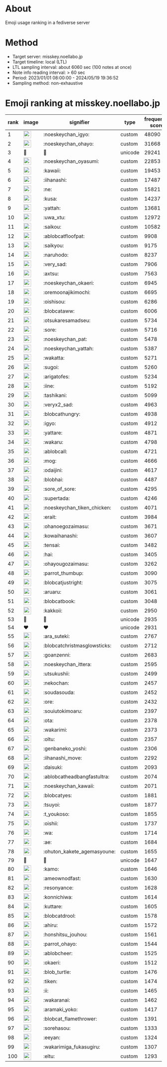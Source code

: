 # About
Emoji usage ranking in a fediverse server

# Method
- Target server: misskey.noellabo.jp
- Target timeline: local (LTL)
- LTL sampling interval: about 6060 sec (100 notes at once)
- Note info reading interval: > 60 sec
- Period: 2023/01/01 08:00:00 - 2024/05/19 19:36:52 
- Sampling method: non-exhaustive

# Emoji ranking at misskey.noellabo.jp

|rank|image|signifier|type|frequency score|
|----|----|----|----|----|
|1|<img height="24" src="https://misskey.noellabo.jp/emoji/noeskeychan_igyo.webp">|:noeskeychan_igyo:|custom|48090|
|2|<img height="24" src="https://misskey.noellabo.jp/emoji/noeskeychan_ohayo.webp">|:noeskeychan_ohayo:|custom|31668|
|3|🎉|🎉|unicode|29241|
|4|<img height="24" src="https://misskey.noellabo.jp/emoji/noeskeychan_oyasumi.webp">|:noeskeychan_oyasumi:|custom|22853|
|5|<img height="24" src="https://misskey.noellabo.jp/emoji/kawaii.webp">|:kawaii:|custom|19453|
|6|<img height="24" src="https://misskey.noellabo.jp/emoji/iihanashi.webp">|:iihanashi:|custom|17487|
|7|<img height="24" src="https://misskey.noellabo.jp/emoji/ne.webp">|:ne:|custom|15821|
|8|<img height="24" src="https://misskey.noellabo.jp/emoji/kusa.webp">|:kusa:|custom|14237|
|9|<img height="24" src="https://misskey.noellabo.jp/emoji/yattah.webp">|:yattah:|custom|13681|
|10|<img height="24" src="https://misskey.noellabo.jp/emoji/uwa_xtu.webp">|:uwa_xtu:|custom|12972|
|11|<img height="24" src="https://misskey.noellabo.jp/emoji/saikou.webp">|:saikou:|custom|10582|
|12|<img height="24" src="https://misskey.noellabo.jp/emoji/ablobcatfloofpat.webp">|:ablobcatfloofpat:|custom|9908|
|13|<img height="24" src="https://misskey.noellabo.jp/emoji/saikyou.webp">|:saikyou:|custom|9175|
|14|<img height="24" src="https://misskey.noellabo.jp/emoji/naruhodo.webp">|:naruhodo:|custom|8237|
|15|<img height="24" src="https://misskey.noellabo.jp/emoji/very_sad.webp">|:very_sad:|custom|7906|
|16|<img height="24" src="https://misskey.noellabo.jp/emoji/axtsu.webp">|:axtsu:|custom|7563|
|17|<img height="24" src="https://misskey.noellabo.jp/emoji/noeskeychan_okaeri.webp">|:noeskeychan_okaeri:|custom|6945|
|18|<img height="24" src="https://misskey.noellabo.jp/emoji/oremoonajikimochi.webp">|:oremoonajikimochi:|custom|6695|
|19|<img height="24" src="https://misskey.noellabo.jp/emoji/oishisou.webp">|:oishisou:|custom|6286|
|20|<img height="24" src="https://misskey.noellabo.jp/emoji/blobcataww.webp">|:blobcataww:|custom|6006|
|21|<img height="24" src="https://misskey.noellabo.jp/emoji/otsukaresamadseu.webp">|:otsukaresamadseu:|custom|5734|
|22|<img height="24" src="https://misskey.noellabo.jp/emoji/sore.webp">|:sore:|custom|5716|
|23|<img height="24" src="https://misskey.noellabo.jp/emoji/noeskeychan_pat.webp">|:noeskeychan_pat:|custom|5478|
|24|<img height="24" src="https://misskey.noellabo.jp/emoji/noeskeychan_yattah.webp">|:noeskeychan_yattah:|custom|5387|
|25|<img height="24" src="https://misskey.noellabo.jp/emoji/wakatta.webp">|:wakatta:|custom|5271|
|26|<img height="24" src="https://misskey.noellabo.jp/emoji/sugoi.webp">|:sugoi:|custom|5260|
|27|<img height="24" src="https://misskey.noellabo.jp/emoji/arigatofes.webp">|:arigatofes:|custom|5234|
|28|<img height="24" src="https://misskey.noellabo.jp/emoji/iine.webp">|:iine:|custom|5192|
|29|<img height="24" src="https://misskey.noellabo.jp/emoji/tashikani.webp">|:tashikani:|custom|5099|
|30|<img height="24" src="https://misskey.noellabo.jp/emoji/veryx2_sad.webp">|:veryx2_sad:|custom|4963|
|31|<img height="24" src="https://misskey.noellabo.jp/emoji/blobcathungry.webp">|:blobcathungry:|custom|4938|
|32|<img height="24" src="https://misskey.noellabo.jp/emoji/igyo.webp">|:igyo:|custom|4912|
|33|<img height="24" src="https://misskey.noellabo.jp/emoji/yattare.webp">|:yattare:|custom|4871|
|34|<img height="24" src="https://misskey.noellabo.jp/emoji/wakaru.webp">|:wakaru:|custom|4798|
|35|<img height="24" src="https://misskey.noellabo.jp/emoji/ablobcall.webp">|:ablobcall:|custom|4721|
|36|<img height="24" src="https://misskey.noellabo.jp/emoji/mog.webp">|:mog:|custom|4666|
|37|<img height="24" src="https://misskey.noellabo.jp/emoji/odaijini.webp">|:odaijini:|custom|4617|
|38|<img height="24" src="https://misskey.noellabo.jp/emoji/blobhai.webp">|:blobhai:|custom|4487|
|39|<img height="24" src="https://misskey.noellabo.jp/emoji/sore_of_sore.webp">|:sore_of_sore:|custom|4295|
|40|<img height="24" src="https://misskey.noellabo.jp/emoji/supertada.webp">|:supertada:|custom|4246|
|41|<img height="24" src="https://misskey.noellabo.jp/emoji/noeskeychan_tiken_chicken.webp">|:noeskeychan_tiken_chicken:|custom|4071|
|42|<img height="24" src="https://misskey.noellabo.jp/emoji/erait.webp">|:erait:|custom|3984|
|43|<img height="24" src="https://misskey.noellabo.jp/emoji/ohanoegozaimasu.webp">|:ohanoegozaimasu:|custom|3671|
|44|<img height="24" src="https://misskey.noellabo.jp/emoji/kowaihanashi.webp">|:kowaihanashi:|custom|3607|
|45|<img height="24" src="https://misskey.noellabo.jp/emoji/tensai.webp">|:tensai:|custom|3482|
|46|<img height="24" src="https://misskey.noellabo.jp/emoji/hai.webp">|:hai:|custom|3405|
|47|<img height="24" src="https://misskey.noellabo.jp/emoji/ohayougozaimasu.webp">|:ohayougozaimasu:|custom|3262|
|48|<img height="24" src="https://misskey.noellabo.jp/emoji/parrot_thumbup.webp">|:parrot_thumbup:|custom|3090|
|49|<img height="24" src="https://misskey.noellabo.jp/emoji/blobcatjustright.webp">|:blobcatjustright:|custom|3075|
|50|<img height="24" src="https://misskey.noellabo.jp/emoji/aruaru.webp">|:aruaru:|custom|3061|
|51|<img height="24" src="https://misskey.noellabo.jp/emoji/blobcatbook.webp">|:blobcatbook:|custom|3048|
|52|<img height="24" src="https://misskey.noellabo.jp/emoji/kakkoii.webp">|:kakkoii:|custom|2950|
|53|🍗|🍗|unicode|2935|
|54|❤|❤|unicode|2931|
|55|<img height="24" src="https://misskey.noellabo.jp/emoji/ara_suteki.webp">|:ara_suteki:|custom|2767|
|56|<img height="24" src="https://misskey.noellabo.jp/emoji/blobcatchristmasglowsticks.webp">|:blobcatchristmasglowsticks:|custom|2712|
|57|<img height="24" src="https://misskey.noellabo.jp/emoji/goanzenni.webp">|:goanzenni:|custom|2683|
|58|<img height="24" src="https://misskey.noellabo.jp/emoji/noeskeychan_ittera.webp">|:noeskeychan_ittera:|custom|2595|
|59|<img height="24" src="https://misskey.noellabo.jp/emoji/utsukushii.webp">|:utsukushii:|custom|2499|
|60|<img height="24" src="https://misskey.noellabo.jp/emoji/nekochan.webp">|:nekochan:|custom|2457|
|61|<img height="24" src="https://misskey.noellabo.jp/emoji/soudasouda.webp">|:soudasouda:|custom|2452|
|62|<img height="24" src="https://misskey.noellabo.jp/emoji/ore.webp">|:ore:|custom|2432|
|63|<img height="24" src="https://misskey.noellabo.jp/emoji/souiutokimoaru.webp">|:souiutokimoaru:|custom|2397|
|64|<img height="24" src="https://misskey.noellabo.jp/emoji/ota.webp">|:ota:|custom|2378|
|65|<img height="24" src="https://misskey.noellabo.jp/emoji/wakarimi.webp">|:wakarimi:|custom|2373|
|66|<img height="24" src="https://misskey.noellabo.jp/emoji/oltu.webp">|:oltu:|custom|2357|
|67|<img height="24" src="https://misskey.noellabo.jp/emoji/genbaneko_yoshi.webp">|:genbaneko_yoshi:|custom|2306|
|68|<img height="24" src="https://misskey.noellabo.jp/emoji/iihanashi_move.webp">|:iihanashi_move:|custom|2292|
|69|<img height="24" src="https://misskey.noellabo.jp/emoji/daisuki.webp">|:daisuki:|custom|2093|
|70|<img height="24" src="https://misskey.noellabo.jp/emoji/ablobcatheadbangfastultra.webp">|:ablobcatheadbangfastultra:|custom|2074|
|71|<img height="24" src="https://misskey.noellabo.jp/emoji/noeskeychan_kawaii.webp">|:noeskeychan_kawaii:|custom|2071|
|72|<img height="24" src="https://misskey.noellabo.jp/emoji/blobcatyes.webp">|:blobcatyes:|custom|1881|
|73|<img height="24" src="https://misskey.noellabo.jp/emoji/tsuyoi.webp">|:tsuyoi:|custom|1877|
|74|<img height="24" src="https://misskey.noellabo.jp/emoji/t_youkoso.webp">|:t_youkoso:|custom|1855|
|75|<img height="24" src="https://misskey.noellabo.jp/emoji/oishii.webp">|:oishii:|custom|1737|
|76|<img height="24" src="https://misskey.noellabo.jp/emoji/wa.webp">|:wa:|custom|1714|
|77|<img height="24" src="https://misskey.noellabo.jp/emoji/ae.webp">|:ae:|custom|1684|
|78|<img height="24" src="https://misskey.noellabo.jp/emoji/ohuton_kakete_agemasyoune.webp">|:ohuton_kakete_agemasyoune:|custom|1655|
|79|👀|👀|unicode|1647|
|80|<img height="24" src="https://misskey.noellabo.jp/emoji/kamo.webp">|:kamo:|custom|1646|
|81|<img height="24" src="https://misskey.noellabo.jp/emoji/ameownodfast.webp">|:ameownodfast:|custom|1630|
|82|<img height="24" src="https://misskey.noellabo.jp/emoji/resonyance.webp">|:resonyance:|custom|1628|
|83|<img height="24" src="https://misskey.noellabo.jp/emoji/konnichiwa.webp">|:konnichiwa:|custom|1614|
|84|<img height="24" src="https://misskey.noellabo.jp/emoji/kuttare.webp">|:kuttare:|custom|1605|
|85|<img height="24" src="https://misskey.noellabo.jp/emoji/blobcatdrool.webp">|:blobcatdrool:|custom|1578|
|86|<img height="24" src="https://misskey.noellabo.jp/emoji/ahiru.webp">|:ahiru:|custom|1572|
|87|<img height="24" src="https://misskey.noellabo.jp/emoji/honshitsu_jouhou.webp">|:honshitsu_jouhou:|custom|1561|
|88|<img height="24" src="https://misskey.noellabo.jp/emoji/parrot_ohayo.webp">|:parrot_ohayo:|custom|1544|
|89|<img height="24" src="https://misskey.noellabo.jp/emoji/ablobcheer.webp">|:ablobcheer:|custom|1525|
|90|<img height="24" src="https://misskey.noellabo.jp/emoji/okaeri.webp">|:okaeri:|custom|1512|
|91|<img height="24" src="https://misskey.noellabo.jp/emoji/blob_turtle.webp">|:blob_turtle:|custom|1476|
|92|<img height="24" src="https://misskey.noellabo.jp/emoji/tiken.webp">|:tiken:|custom|1474|
|93|<img height="24" src="https://misskey.noellabo.jp/emoji/ii.webp">|:ii:|custom|1465|
|94|<img height="24" src="https://misskey.noellabo.jp/emoji/wakaranai.webp">|:wakaranai:|custom|1462|
|95|<img height="24" src="https://misskey.noellabo.jp/emoji/aramaki_yoko.webp">|:aramaki_yoko:|custom|1417|
|96|<img height="24" src="https://misskey.noellabo.jp/emoji/blobcat_flamethrower.webp">|:blobcat_flamethrower:|custom|1391|
|97|<img height="24" src="https://misskey.noellabo.jp/emoji/sorehasou.webp">|:sorehasou:|custom|1333|
|98|<img height="24" src="https://misskey.noellabo.jp/emoji/eeyan.webp">|:eeyan:|custom|1324|
|99|<img height="24" src="https://misskey.noellabo.jp/emoji/wakarimiga_fukasugiru.webp">|:wakarimiga_fukasugiru:|custom|1307|
|100|<img height="24" src="https://misskey.noellabo.jp/emoji/eltu.webp">|:eltu:|custom|1293|
